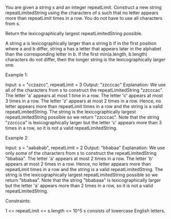 You are given a string s and an integer repeatLimit. Construct a new string
repeatLimitedString using the characters of s such that no letter appears
more than repeatLimit times in a row. You do not have to use all characters
from s.

Return the lexicographically largest repeatLimitedString possible.

A string a is lexicographically larger than a string b if in the first
position where a and b differ, string a has a letter that appears later in
the alphabet than the corresponding letter in b. If the first min(a.length,
b.length) characters do not differ, then the longer string is the
lexicographically larger one.


Example 1:


Input: s = "cczazcc", repeatLimit = 3
Output: "zzcccac"
Explanation: We use all of the characters from s to construct the
repeatLimitedString "zzcccac".
The letter 'a' appears at most 1 time in a row.
The letter 'c' appears at most 3 times in a row.
The letter 'z' appears at most 2 times in a row.
Hence, no letter appears more than repeatLimit times in a row and the string
is a valid repeatLimitedString.
The string is the lexicographically largest repeatLimitedString possible so
we return "zzcccac".
Note that the string "zzcccca" is lexicographically larger but the letter 'c'
appears more than 3 times in a row, so it is not a valid
repeatLimitedString.


Example 2:


Input: s = "aababab", repeatLimit = 2
Output: "bbabaa"
Explanation: We use only some of the characters from s to construct the
repeatLimitedString "bbabaa". 
The letter 'a' appears at most 2 times in a row.
The letter 'b' appears at most 2 times in a row.
Hence, no letter appears more than repeatLimit times in a row and the string
is a valid repeatLimitedString.
The string is the lexicographically largest repeatLimitedString possible so
we return "bbabaa".
Note that the string "bbabaaa" is lexicographically larger but the letter 'a'
appears more than 2 times in a row, so it is not a valid
repeatLimitedString.



Constraints:


1 <= repeatLimit <= s.length <= 10^5
s consists of lowercase English letters.




